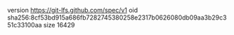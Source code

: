 version https://git-lfs.github.com/spec/v1
oid sha256:8cf53bd915a686fb7282745380258e2317b0626080db09aa3b29c351c33100aa
size 16429
